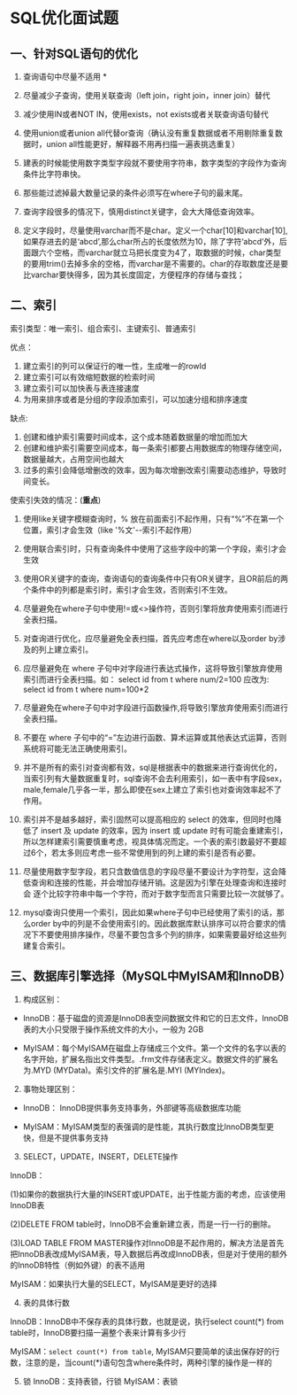 # SQL优化面试题

## 一、针对SQL语句的优化
1. 查询语句中尽量不适用 *

2. 尽量减少子查询，使用关联查询（left join，right join，inner join）替代

3. 减少使用IN或者NOT IN，使用exists，not exists或者关联查询语句替代

4. 使用union或者union all代替or查询（确认没有重复数据或者不用剔除重复数据时，union all性能更好，解释器不用再扫描一遍表挑选重复）

5. 建表的时候能使用数字类型字段就不要使用字符串，数字类型的字段作为查询条件比字符串快。

6. 那些能过滤掉最大数量记录的条件必须写在where子句的最末尾。

7. 查询字段很多的情况下，慎用distinct关键字，会大大降低查询效率。

8. 定义字段时，尽量使用varchar而不是char。定义一个char[10]和varchar[10],如果存进去的是‘abcd’,那么char所占的长度依然为10，除了字符‘abcd’外，后面跟六个空格，而varchar就立马把长度变为4了，取数据的时候，char类型的要用trim()去掉多余的空格，而varchar是不需要的。char的存取数度还是要比varchar要快得多，因为其长度固定，方便程序的存储与查找；

## 二、索引

索引类型：唯一索引、组合索引、主键索引、普通索引  

优点：  
1. 建立索引的列可以保证行的唯一性，生成唯一的rowId
2. 建立索引可以有效缩短数据的检索时间
3. 建立索引可以加快表与表连接速度
4. 为用来排序或者是分组的字段添加索引，可以加速分组和排序速度  

缺点:   
1. 创建和维护索引需要时间成本，这个成本随着数据量的增加而加大
2. 创建和维护索引需要空间成本，每一条索引都要占用数据库的物理存储空间，数据量越大，占用空间也越大
3. 过多的索引会降低增删改的效率，因为每次增删改索引需要动态维护，导致时间变长。  

使索引失效的情况：(**重点**)

1. 使用like关键字模糊查询时，% 放在前面索引不起作用，只有“%”不在第一个位置，索引才会生效（like '%文'--索引不起作用）

2. 使用联合索引时，只有查询条件中使用了这些字段中的第一个字段，索引才会生效

3. 使用OR关键字的查询，查询语句的查询条件中只有OR关键字，且OR前后的两个条件中的列都是索引时，索引才会生效，否则索引不生效。

4. 尽量避免在where子句中使用!=或<>操作符，否则引擎将放弃使用索引而进行全表扫描。

5. 对查询进行优化，应尽量避免全表扫描，首先应考虑在where以及order by涉及的列上建立索引。

6. 应尽量避免在 where 子句中对字段进行表达式操作，这将导致引擎放弃使用索引而进行全表扫描。如：
select id from t where num/2=100 
应改为: 
select id from t where num=100*2 

7. 尽量避免在where子句中对字段进行函数操作,将导致引擎放弃使用索引而进行全表扫描。
8. 不要在 where 子句中的“=”左边进行函数、算术运算或其他表达式运算，否则系统将可能无法正确使用索引。       
9. 并不是所有的索引对查询都有效，sql是根据表中的数据来进行查询优化的，当索引列有大量数据重复时，sql查询不会去利用索引，如一表中有字段sex，male,female几乎各一半，那么即使在sex上建立了索引也对查询效率起不了作用。

10. 索引并不是越多越好，索引固然可以提高相应的 select 的效率，但同时也降低了 insert 及 update 的效率，因为 insert 或 update 时有可能会重建索引，所以怎样建索引需要慎重考虑，视具体情况而定。一个表的索引数最好不要超过6个，若太多则应考虑一些不常使用到的列上建的索引是否有必要。

11. 尽量使用数字型字段，若只含数值信息的字段尽量不要设计为字符型，这会降低查询和连接的性能，并会增加存储开销。这是因为引擎在处理查询和连接时会 逐个比较字符串中每一个字符，而对于数字型而言只需要比较一次就够了。

12. mysql查询只使用一个索引，因此如果where子句中已经使用了索引的话，那么order by中的列是不会使用索引的。因此数据库默认排序可以符合要求的情况下不要使用排序操作，尽量不要包含多个列的排序，如果需要最好给这些列建复合索引。

 

## 三、数据库引擎选择（MySQL中MyISAM和InnoDB）

1. 构成区别：

- InnoDB：基于磁盘的资源是InnoDB表空间数据文件和它的日志文件，InnoDB 表的大小只受限于操作系统文件的大小，一般为 2GB         

- MyISAM：每个MyISAM在磁盘上存储成三个文件。第一个文件的名字以表的名字开始，扩展名指出文件类型。.frm文件存储表定义。数据文件的扩展名为.MYD (MYData)。索引文件的扩展名是.MYI (MYIndex)。

2. 事物处理区别：

- InnoDB： InnoDB提供事务支持事务，外部键等高级数据库功能

- MyISAM：MyISAM类型的表强调的是性能，其执行数度比InnoDB类型更快，但是不提供事务支持

3. SELECT，UPDATE，INSERT，DELETE操作

InnoDB：

(1)如果你的数据执行大量的INSERT或UPDATE，出于性能方面的考虑，应该使用InnoDB表

(2)DELETE   FROM table时，InnoDB不会重新建立表，而是一行一行的删除。

(3)LOAD TABLE FROM MASTER操作对InnoDB是不起作用的，解决方法是首先把InnoDB表改成MyISAM表，导入数据后再改成InnoDB表，但是对于使用的额外的InnoDB特性（例如外键）的表不适用

MyISAM：如果执行大量的SELECT，MyISAM是更好的选择

4. 表的具体行数

InnoDB：InnoDB中不保存表的具体行数，也就是说，执行select count(*) from table时，InnoDB要扫描一遍整个表来计算有多少行

MyISAM：`select count(*) from table`, MyISAM只要简单的读出保存好的行数，注意的是，当count(*)语句包含where条件时，两种引擎的操作是一样的

5. 锁
InnoDB：支持表锁，行锁
MyISAM：表锁